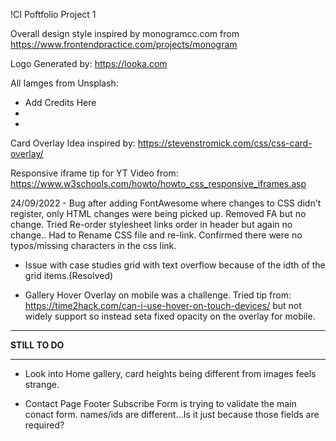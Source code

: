 !CI Poftfolio Project 1

Overall design style inspired by monogramcc.com from https://www.frontendpractice.com/projects/monogram

Logo Generated by: https://looka.com

All Iamges from Unsplash:

- Add Credits Here
-
-

Card Overlay Idea inspired by: https://stevenstromick.com/css/css-card-overlay/

Responsive iframe tip for YT Video from: https://www.w3schools.com/howto/howto_css_responsive_iframes.asp

24/09/2022 - Bug after adding FontAwesome where changes to CSS didn't register, only HTML changes were being picked up.
Removed FA but no change. Tried Re-order stylesheet links order in header but again no change..
Had to Rename CSS file and re-link. Confirmed there were no typos/missing characters in the css link.

- Issue with case studies grid with text overflow because of the idth of the grid items.(Resolved)



- Gallery Hover Overlay on mobile was a challenge. Tried tip from:
https://time2hack.com/can-i-use-hover-on-touch-devices/ but not widely support so instead seta fixed opacity on the overlay for mobile.


***************************************
**************STILL TO DO**************
***************************************

- Look into Home gallery, card heights being different from images feels strange.

- Contact Page Footer Subscribe Form is trying to validate the main conact form. names/ids are different...Is it just because those fields are required?